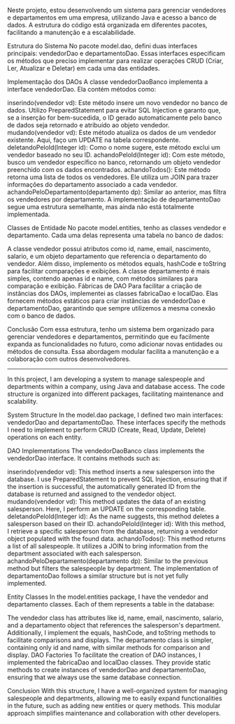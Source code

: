 Neste projeto, estou desenvolvendo um sistema para gerenciar vendedores e departamentos em uma empresa, utilizando Java e acesso a banco de dados. A estrutura do código está organizada em diferentes pacotes, facilitando a manutenção e a escalabilidade.

Estrutura do Sistema
No pacote model.dao, defini duas interfaces principais: vendedorDao e departamentoDao. Essas interfaces especificam os métodos que preciso implementar para realizar operações CRUD (Criar, Ler, Atualizar e Deletar) em cada uma das entidades.

Implementação dos DAOs
A classe vendedorDaoBanco implementa a interface vendedorDao. Ela contém métodos como:

inserindo(vendedor vd): Este método insere um novo vendedor no banco de dados. Utilizo PreparedStatement para evitar SQL Injection e garanto que, se a inserção for bem-sucedida, o ID gerado automaticamente pelo banco de dados seja retornado e atribuído ao objeto vendedor.
mudando(vendedor vd): Este método atualiza os dados de um vendedor existente. Aqui, faço um UPDATE na tabela correspondente.
deletandoPeloId(Integer id): Como o nome sugere, este método exclui um vendedor baseado no seu ID.
achandoPeloId(Integer id): Com este método, busco um vendedor específico no banco, retornando um objeto vendedor preenchido com os dados encontrados.
achandoTodos(): Este método retorna uma lista de todos os vendedores. Ele utiliza um JOIN para trazer informações do departamento associado a cada vendedor.
achandoPeloDepartamento(departamento dp): Similar ao anterior, mas filtra os vendedores por departamento.
A implementação de departamentoDao segue uma estrutura semelhante, mas ainda não está totalmente implementada.

Classes de Entidade
No pacote model.entities, tenho as classes vendedor e departamento. Cada uma delas representa uma tabela no banco de dados:

A classe vendedor possui atributos como id, name, email, nascimento, salario, e um objeto departamento que referencia o departamento do vendedor. Além disso, implemento os métodos equals, hashCode e toString para facilitar comparações e exibições.
A classe departamento é mais simples, contendo apenas id e name, com métodos similares para comparação e exibição.
Fábricas de DAO
Para facilitar a criação de instâncias dos DAOs, implementei as classes fabricaDao e localDao. Elas fornecem métodos estáticos para criar instâncias de vendedorDao e departamentoDao, garantindo que sempre utilizemos a mesma conexão com o banco de dados.

Conclusão
Com essa estrutura, tenho um sistema bem organizado para gerenciar vendedores e departamentos, permitindo que eu facilmente expanda as funcionalidades no futuro, como adicionar novas entidades ou métodos de consulta. Essa abordagem modular facilita a manutenção e a colaboração com outros desenvolvedores.

--------------------------------------------------------------------------------------------------------------------------------------------------------------------------------------------------------------------------------------------------------------------------------------------------------------------

In this project, I am developing a system to manage salespeople and departments within a company, using Java and database access. The code structure is organized into different packages, facilitating maintenance and scalability.

System Structure
In the model.dao package, I defined two main interfaces: vendedorDao and departamentoDao. These interfaces specify the methods I need to implement to perform CRUD (Create, Read, Update, Delete) operations on each entity.

DAO Implementations
The vendedorDaoBanco class implements the vendedorDao interface. It contains methods such as:

inserindo(vendedor vd): This method inserts a new salesperson into the database. I use PreparedStatement to prevent SQL Injection, ensuring that if the insertion is successful, the automatically generated ID from the database is returned and assigned to the vendedor object.
mudando(vendedor vd): This method updates the data of an existing salesperson. Here, I perform an UPDATE on the corresponding table.
deletandoPeloId(Integer id): As the name suggests, this method deletes a salesperson based on their ID.
achandoPeloId(Integer id): With this method, I retrieve a specific salesperson from the database, returning a vendedor object populated with the found data.
achandoTodos(): This method returns a list of all salespeople. It utilizes a JOIN to bring information from the department associated with each salesperson.
achandoPeloDepartamento(departamento dp): Similar to the previous method but filters the salespeople by department.
The implementation of departamentoDao follows a similar structure but is not yet fully implemented.

Entity Classes
In the model.entities package, I have the vendedor and departamento classes. Each of them represents a table in the database:

The vendedor class has attributes like id, name, email, nascimento, salario, and a departamento object that references the salesperson's department. Additionally, I implement the equals, hashCode, and toString methods to facilitate comparisons and displays.
The departamento class is simpler, containing only id and name, with similar methods for comparison and display.
DAO Factories
To facilitate the creation of DAO instances, I implemented the fabricaDao and localDao classes. They provide static methods to create instances of vendedorDao and departamentoDao, ensuring that we always use the same database connection.

Conclusion
With this structure, I have a well-organized system for managing salespeople and departments, allowing me to easily expand functionalities in the future, such as adding new entities or query methods. This modular approach simplifies maintenance and collaboration with other developers.




